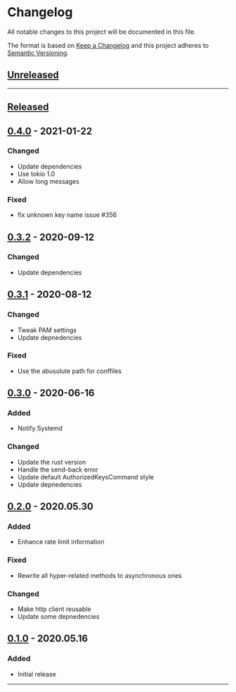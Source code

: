 # Changelog

All notable changes to this project will be documented in this file.

The format is based on [Keep a Changelog][keep a changelog] and this project adheres to [Semantic Versioning][semantic versioning].

## [Unreleased]

---

## [Released]

## [0.4.0] - 2021-01-22

### Changed

- Update dependencies
- Use tokio 1.0
- Allow long messages

### Fixed

- fix unknown key name issue #356

## [0.3.2] - 2020-09-12

### Changed

- Update dependencies

## [0.3.1] - 2020-08-12

### Changed

- Tweak PAM settings
- Update depnedencies

### Fixed

- Use the abusolute path for conffiles

## [0.3.0] - 2020-06-16

### Added

- Notify Systemd

### Changed

- Update the rust version
- Handle the send-back error
- Update default AuthorizedKeysCommand style
- Update depnedencies

## [0.2.0] - 2020.05.30

### Added

- Enhance rate limit information

### Fixed

- Rewrite all hyper-related methods to asynchronous ones

### Changed

- Make http client reusable
- Update some depnedencies

## [0.1.0] - 2020.05.16

### Added

- Initial release

---

<!-- Links -->

[keep a changelog]: https://keepachangelog.com/
[semantic versioning]: https://semver.org/

<!-- Versions -->

[unreleased]: https://github.com/yasuyuky/sectora/compare/v0.4.0...HEAD
[released]: https://github.com/yasuyuky/sectora/releases
[0.4.0]: https://github.com/yasuyuky/sectora/compare/v0.3.2...v0.4.0
[0.3.2]: https://github.com/yasuyuky/sectora/compare/v0.3.1...v0.3.2
[0.3.1]: https://github.com/yasuyuky/sectora/compare/v0.3.0...v0.3.1
[0.3.0]: https://github.com/yasuyuky/sectora/compare/v0.2.0...v0.3.0
[0.2.0]: https://github.com/yasuyuky/sectora/compare/v0.1.0...v0.2.0
[0.1.0]: https://github.com/yasuyuky/sectora/releases/v0.1.0
